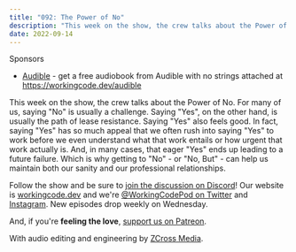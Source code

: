 ```yaml
---
title: "092: The Power of No"
description: "This week on the show, the crew talks about the Power of No."
date: 2022-09-14
---
```


<script async defer onload="redcircleIframe();" src="https://api.podcache.net/embedded-player/sh/30227421-bc27-45c2-bfb4-861def7dd4cc/ep/af1aa873-a9ff-487d-b1ca-edc955e469ef"></script><div class="redcirclePlayer-af1aa873-a9ff-487d-b1ca-edc955e469ef"></div>

Sponsors

- [Audible](https://workingcode.dev/audible) - get a free audiobook from Audible with no strings attached at https://workingcode.dev/audible

This week on the show, the crew talks about the Power of No. For many of us, saying "No" is usually a challenge. Saying "Yes", on the other hand, is usually the path of lease resistance. Saying "Yes" also feels good. In fact, saying "Yes" has so much appeal that we often rush into saying "Yes" to work before we even understand what that work entails or how urgent that work actually is. And, in many cases, that eager "Yes" ends up leading to a future failure. Which is why getting to "No" - or "No, But" - can help us maintain both our sanity and our professional relationships.

Follow the show and be sure to [join the discussion on Discord][working-code-discord]! Our website is [workingcode.dev][working-code] and we're [@WorkingCodePod on Twitter][working-code-twitter] and [Instagram][working-code-instagram]. New episodes drop weekly on Wednesday.

And, if you're **feeling the love**, [support us on Patreon][working-code-patreon].

[working-code]: https://workingcode.dev/
[working-code-discord]: https://workingcode.dev/discord/
[working-code-instagram]: https://www.instagram.com/workingcodepod/
[working-code-patreon]: https://www.patreon.com/workingcodepod
[working-code-twitter]: https://twitter.com/WorkingCodePod

With audio editing and engineering by [ZCross Media](https://www.zcross.media/).
